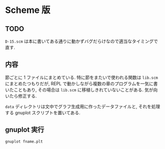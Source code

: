 # Scheme 版
## TODO
`D-15.scm` は本に書いてある通りに動かずバグだらけなので適当なタイミングで直す.

## 内容
節ごとに 1 ファイルにまとめている.
特に節をまたいで使われる関数は `lib.scm` にまとめたつもりだが,
REPL で動かしながら複数の章のプログラムを一気に書いたこともあり,
その場合は `lib.scm` に移植しきれていないことがある.
気が向いたら修正する.

`data` ディレクトリは文中でグラフ生成用に作ったデータファイルと,
それを処理する gnuplot スクリプトを置いてある.

## gnuplot 実行
```sh
gnuplot fname.plt
```
